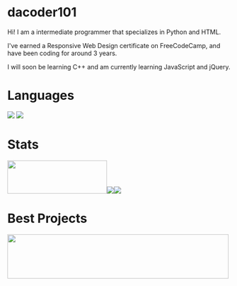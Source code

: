 <h1>dacoder101</h1>
<p>Hi! I am a intermediate programmer that specializes in Python and HTML.</p>
<p>I've earned a Responsive Web Design certificate on FreeCodeCamp, and have been coding for around 3 years.</p>
<p>I will soon be learning C++ and am currently learning JavaScript and jQuery.</p>
<h1>Languages</h1>
<img src="https://img.shields.io/badge/html5-%23E34F26.svg?style=for-the-badge&logo=html5&logoColor=white">
<img src="https://img.shields.io/badge/python-3670A0?style=for-the-badge&logo=python&logoColor=3776ab&color=ffd343">
<h1>Stats</h1>
<img height="75px" width="225px" src="https://komarev.com/ghpvc/?username=dacoder101&label=Views&color=green&style=for-the-badge"><img src="https://github-readme-stats.vercel.app/api?username=dacoder101&show_icons=true&theme=merko"><img src="https://github-readme-stats.vercel.app/api/top-langs/?username=dacoder101">
<h1>Best Projects</h1>
<a href="https://dacoder101.github.io/rickin" target="_blank"><img height="100px" width="500px"src="https://media.tenor.com/yheo1GGu3FwAAAAC/rick-roll-rick-ashley.gif"></a>
